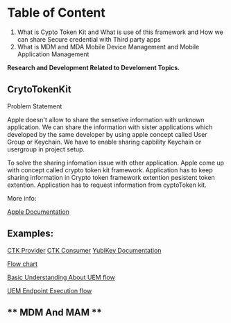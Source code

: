 # Table of Content

 1. What is Cypto Token Kit and What is use of this framework and How we can share Secure credential with Third party apps
 2. What is MDM and MDA Mobile Device Management and Mobile Application Management 

**Research and Development Related to Develoment Topics.**

## **CrytoTokenKit**

Problem Statement

Apple doesn't allow to share the sensetive information with unknown application. We can share the information with sister applications which developed by the same developer by using apple concept called User Group or Keychain. We have to enable sharing capbility Keychain or usergroup in project setup.

To solve the sharing infomation issue with other application. Apple come up with concept called  crypto token kit framework. Application has to keep 
sharing information in Crypto token framework extention pesistent token extention. Application has to request information from cyptoToken kit.

More info:

[Apple Documentation](https://developer.apple.com/documentation/cryptotokenkit)

## **Examples:**

[CTK Provider](https://github.com/Purebred/CtkProvider)
[CTK Consumer](https://github.com/Purebred/CtkConsumer)
[YubiKey Documentation](https://github.com/Yubico/yubikit-ios)

[Flow chart](https://www.plantuml.com/plantuml/uml/RLFTSjey4BttK-m3a1TWllaccP0sJDfffg7D3JUBl4PgXAHAQnY_VNTjbmYQ6umb7PsVFRujZ9dxWsyQD1mp_2YKIzCaMNN69GmCp-kVgwkL78-kfNovUhzvkZgssZnShZp6mdSfUMUGNGn2wXasrXNeV3m1JbixJn237w0JGMyq5156aB0K4ri232qC_Sx9JjEeEBZv_onf2T_fTq-5H_2AiZjI2oPJQ2cmGm_t97ewLK0W-1a7_zrKTsWAOB40HxZhsIfq1Em6I7yHa_gl-4RGad553C79afpEDKYNNO6NtXWg1KJL9tI-cQLVqCvdr0FtETHIcqOSL7RbkOHr9mBVA42Aaji0w2L5iVlgl9VWA86fpBgW8phVeIz2YKVwu9IcTq26asCxSsp3vccZ_vveC1QTFgVz3UuNSBLPIHVacYK0CjNYVKp32XdLQyfKA31AKfKKVTDHVyIxX4Si5c87-Opc2xWczXBxRAZgszdrPsBLinuxmGEyMcUiJeajNLyPkstjHene7LkjmfYaQlpY2b-dEB43LdN_M95-9ajufgoPGqoKyxJdfU9ZanRm4Cm2LiKijk75xOEIxztHXVsikADCmP0cagJooBI0rE-4HZ-WKIFwVMJh3asZX5eyZK9_P8hUwtsaXx_jVf7XzKgxFvvac_kv0uMArdmRfi5RyaafQzIUkExjTPggHASvtZ6cVi821O_lYSgEpcVs0J5NJbHKgfAQBkroFCpnA-VaKAFz9-_BdDybPUBSXpdCqdjMedc25Npw2g6vbKT_y7y0)


[Basic Understanding About UEM flow](https://www.plantuml.com/plantuml/uml/dLHBSzCm4BxhL-mDEE0PEER0D9GCqocFJZkb5owAieurbQMmksvgVZrwn4vjCXIuM1xjQh_7hdJ6eacwrgcbfJijfhdvS0cltq5SRb2wtTSTaXORF2pWGc1ldGEZuoVkf5JhhLZjxC-IfFq6hh4cv2R_nzDre1RMcgq1qw2vPwLy40IosqQKkaiL7v1itKED-o5dzQZRdSE5UbET1y_1OKco9WEfjzNAKt2kHI-JIAKKHk0CeTJlCavfMy3g4Kqd267OukgxFt28GlfZO3ozvDwRiOHIsWbyYqvij21y2iaarwlP_jvA0ou5eVCSCGatO7qTrBpidEuOcNFEFZyC06u4HiTu15xti4KHwxTGO84baDxY_w9_HCb7gIsfDOLsLlfeuG8kiJUDjZvtfv2RkNAx-ZoPZAioEcd_w7xIOGXr5e9fm8BrmZ1fUbuSrg8kv0L3goD8e1uad1fPxen1vhfBjbLgZH4LXy6DCDFsLtccyZqOSfwmap2CCiiWJDrwMrlS9BgPRIJaepjfSbz6SQ_KynCxNawa1nlPBk0ycO1FBJ31UpHoD7FYvcf8BDJNM6p4JU5uZJywP85b9qqWoqY7gyoxu1c7-GfKgHcNKezAebqxXEW9B7UxI2svz_Ub2_DHqPEUgZaedpRbYa9S6QX0ZbR0zCbvVsXnoOuarHUKVQ3xSsVHImf8CC6DLitLgK5BF3i5qyp1sEJhkAz7tOfGEl9vDZfERs9C2pwLxvn4aRKW3M1ORbHa_u_irC7Go6siDITN0kn7zv5KQiep1F_SZnFFwaL-80xrojK_Yv-kTRy0)


[UEM Endpoint Execution flow](http://surl.li/sthyv)

## ** MDM And MAM **
